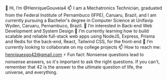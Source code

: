 👋 Hi, I’m @HenriqueGouveia4
📫 I am a Mechatronics Technician, graduated from the Federal Institute of Pernambuco (IFPE), Caruaru, Brazil, and I am currently pursuing a Bachelor's degree in Computer Science at Unifavip Wyden, Caruaru, Pernambuco, Brazil.
👀 I’m interested in Back-end Web Development and System Design
🌱 I’m currently learning how to build scalable and reliable full-stack web apps using NodeJS, Express, Prisma and Redis for the back-end, React, Tailwind CSS, for the front-end
💞️ I’m currently looking to collaborate on my college projects
📫 How to reach me: henriquesgo42@gmail.com
⚡ Fun fact: Nonsense questions lead to nonsense answers, so it's important to ask the right questions. If you can't, remember that 42 is the answer to the ultimate question of life, the universe, and everything.
